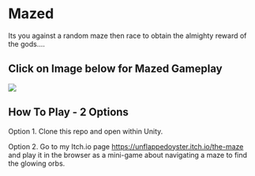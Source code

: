 # Mazed
Its you against a random maze then race to obtain the almighty reward of the gods....

## Click on Image below for Mazed Gameplay
[![](http://img.youtube.com/vi/9QGqe01m6Y8/0.jpg)](http://www.youtube.com/watch?v=9QGqe01m6Y8 "Mazed Gameplay")

## How To Play - 2 Options
Option 1. Clone this repo and open within Unity.

Option 2. Go to my Itch.io page https://unflappedoyster.itch.io/the-maze and play it in the browser as a mini-game about navigating a maze to find the glowing orbs.

